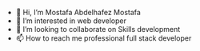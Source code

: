 - 👋 Hi, I’m Mostafa Abdelhafez Mostafa
- 👀 I’m interested in web developer
- 💞️ I’m looking to collaborate on Skills development
- 📫 How to reach me professional full stack developer

<!---
mostafahpater/mostafahpater is a ✨ special ✨ repository because its `README.md` (this file) appears on your GitHub profile.
You can click the Preview link to take a look at your changes.
--->
